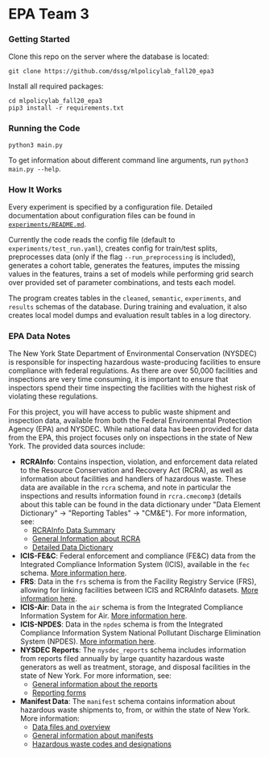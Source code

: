 # EPA Team 3

### Getting Started

Clone this repo on the server where the database is located:
```
git clone https://github.com/dssg/mlpolicylab_fall20_epa3
```
Install all required packages:
```
cd mlpolicylab_fall20_epa3
pip3 install -r requirements.txt
```

### Running the Code

```
python3 main.py
```
To get information about different command line arguments, run `python3 main.py --help`.


### How It Works

Every experiment is specified by a configuration file. 
Detailed documentation about configuration files can be found in [`experiments/README.md`](https://github.com/dssg/mlpolicylab_fall20_epa3/blob/master/experiments/README.md).

Currently the code reads the config file (default to `experiments/test_run.yaml`), creates config for train/test splits, preprocesses data (only if the flag `--run_preprocessing` is included), generates a cohort table, generates the features, imputes the missing values in the features, trains a set of models while performing grid search over provided set of parameter combinations, and tests each model.

The program creates tables in the `cleaned`, `semantic`, `experiments`, and `results` schemas of the database. During training and evaluation, it also creates local model dumps and evaluation result tables in a log directory.

### EPA Data Notes

The New York State Department of Environmental Conservation (NYSDEC) is responsible for inspecting hazardous waste-producing facilities to ensure compliance with federal regulations. As there are over 50,000 facilities and inspections are very time consuming, it is important to ensure that inspectors spend their time inspecting the facilities with the highest risk of violating these regulations.

For this project, you will have access to public waste shipment and inspection data, available from both the Federal Environmental Protection Agency (EPA) and NYSDEC. While national data has been provided for data from the EPA, this project focuses only on inspections in the state of New York. The provided data sources include:
- **RCRAInfo**: Contains inspection, violation, and enforcement data related to the Resource Conservation and Recovery Act (RCRA), as well as information about facilities and handlers of hazardous waste. These data are available in the `rcra` schema, and note in particular the inspections and results information found in `rcra.cmecomp3` (details about this table can be found in the data dictionary under "Data Element Dictionary" -> "Reporting Tables" -> "CM&E"). For more information, see:
    - [RCRAInfo Data Summary](https://echo.epa.gov/tools/data-downloads/rcrainfo-download-summary)
    - [General Information about RCRA](https://rcrapublic.epa.gov/rcrainfoweb/action/main-menu/view)
    - [Detailed Data Dictionary](https://rcrainfo.epa.gov/rcrainfo-help/application/publicHelp/index.htm#introduction.htm)
- **ICIS-FE&C**: Federal enforcement and compliance (FE&C) data from the Integrated Compliance Information System (ICIS), available in the `fec` schema. [More information here](https://echo.epa.gov/tools/data-downloads/icis-fec-download-summary).
- **FRS**: Data in the `frs` schema is from the Facility Registry Service (FRS), allowing for linking facilities between ICIS and RCRAInfo datasets. [More information here](https://echo.epa.gov/tools/data-downloads/frs-download-summary).
- **ICIS-Air**: Data in the `air` schema is from the Integrated Compliance Information System for Air. [More information here](https://echo.epa.gov/tools/data-downloads/icis-air-download-summary).
- **ICIS-NPDES**: Data in the `npdes` schema is from the Integrated Compliance Information System National Pollutant Discharge Elimination System (NPDES). [More information here](https://echo.epa.gov/tools/data-downloads/icis-npdes-download-summary).
- **NYSDEC Reports**: The `nysdec_reports` schema includes information from reports filed annually by large quantity hazardous waste generators as well as treatment, storage, and disposal facilities in the state of New York. For more information, see:
    - [General information about the reports](https://www.dec.ny.gov/chemical/57604.html)
    - [Reporting forms](https://www.dec.ny.gov/chemical/57619.html)
- **Manifest Data**: The `manifest` schema contains information about hazardous waste shipments to, from, or within the state of New York. More information:
    - [Data files and overview](http://www.dec.ny.gov/chemical/9098.html)
    - [General information about manifests](http://www.dec.ny.gov/chemical/60805.html)
    - [Hazardous waste codes and designations](https://govt.westlaw.com/nycrr/Document/I4eacc3f8cd1711dda432a117e6e0f345?viewType=FullText&originationContext=documenttoc&transitionType=CategoryPageItem&contextData=(sc.Default))

